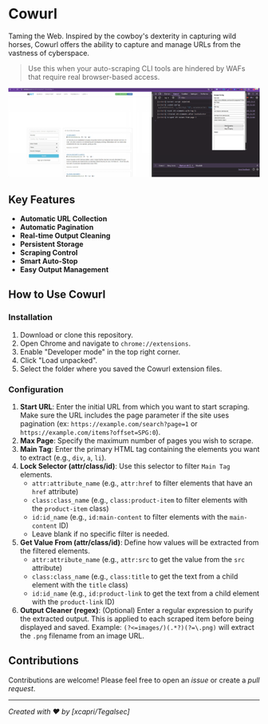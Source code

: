 # Cowurl
Taming the Web. Inspired by the cowboy's dexterity in capturing wild horses, Cowurl offers the ability to capture and manage URLs from the vastness of cyberspace. 
> Use this when your auto-scraping CLI tools are hindered by WAFs that require real browser-based access.

![alt text](democowrl.gif)

## Key Features

* **Automatic URL Collection**
* **Automatic Pagination**
* **Real-time Output Cleaning**
* **Persistent Storage**
* **Scraping Control**
* **Smart Auto-Stop**
* **Easy Output Management**

## How to Use Cowurl

### Installation

1.  Download or clone this repository.
2.  Open Chrome and navigate to `chrome://extensions`.
3.  Enable "Developer mode" in the top right corner.
4.  Click "Load unpacked".
5.  Select the folder where you saved the Cowurl extension files.

### Configuration

1.  **Start URL**: Enter the initial URL from which you want to start scraping. Make sure the URL includes the page parameter if the site uses pagination (ex: `https://example.com/search?page=1` or `https://example.com/items?offset=SPG:0`).
2.  **Max Page**: Specify the maximum number of pages you wish to scrape.
3.  **Main Tag**: Enter the primary HTML tag containing the elements you want to extract (e.g., `div`, `a`, `li`).
4.  **Lock Selector (attr/class/id)**: Use this selector to filter `Main Tag` elements.
    * `attr:attribute_name` (e.g., `attr:href` to filter elements that have an `href` attribute)
    * `class:class_name` (e.g., `class:product-item` to filter elements with the `product-item` class)
    * `id:id_name` (e.g., `id:main-content` to filter elements with the `main-content` ID)
    * Leave blank if no specific filter is needed.
5.  **Get Value From (attr/class/id)**: Define how values will be extracted from the filtered elements.
    * `attr:attribute_name` (e.g., `attr:src` to get the value from the `src` attribute)
    * `class:class_name` (e.g., `class:title` to get the text from a child element with the `title` class)
    * `id:id_name` (e.g., `id:product-link` to get the text from a child element with the `product-link` ID)
6.  **Output Cleaner (regex)**: (Optional) Enter a regular expression to purify the extracted output. This is applied to each scraped item before being displayed and saved. Example: `(?<=images/)(.*?)(?=\.png)` will extract the `.png` filename from an image URL.


## Contributions

Contributions are welcome! Please feel free to open an *issue* or create a *pull request*.

---
*Created with ❤️ by [xcapri/Tegalsec]*